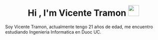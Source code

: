 <h1 align="center">Hi , I'm Vicente Tramon <img src="https://media.giphy.com/media/hvRJCLFzcasrR4ia7z/giphy.gif" width="35"></h1>
Soy Vicente Tramon, actualmente tengo 21 años de edad, me encuentro estudiando Ingenieria Informatica en Duoc UC.
